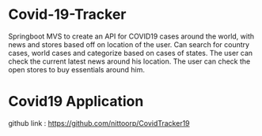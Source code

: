 # Covid-19-Tracker
Springboot MVS to create an API for COVID19 cases around the world, with news and stores based off on location of the user. 
Can search for country cases, world cases and categorize based on cases of states.
The user can check the current latest news around his location.
The user can check the open stores to buy essentials around him.


# Covid19 Application 
  github link : https://github.com/nittoorp/CovidTracker19
